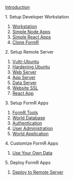 
<h>[Introduction                        ](/fr0001_FormR-Introduction.md)

<h>1. Setup Developer Workstation</h>
 
 1. [Workstation			    ](/Setup/fr0101_Setup-Developer-Workstation.md)  
 2. [Simple Node Apps 			](/Setup/fr0102_Simple-Node-Apps.md)             
 3. [Simple React Apps 			](/Setup/fr0102_Simple-React-Apps.md)             
 4. [Clone FormR                ](/Setup/fr0103_Clone-FormR.md)										

<h>2. Setup Remote Server</h>
 1. [Vultr-Ubuntu               ](/Setup/fr0301_Setup-Vultr-Ubuntu.md)
 2. [Hardening Ubuntu           ](/Setup/fr0302_Setup-Hardening-Ubuntu.md)
 3. [Web Server                 ](/Setup/fr0303_Setup-Web-Server-Ubuntu.md)
 4. [App Server                 ](/Setup/fr0304_Setup-App-Server-Ubuntu.md)
 5. [Data Server                ](/Setup/fr0305_Setup-Data-Server-Ubuntu.md)
 6. [Website SSL                ](/Setup/fr0306_Setup-Website-SSL-Ubuntu.md)
 7. [React App                  ](/Setup/fr0307_Setup-React-App-Ubuntu.md)

<h>3. Setup FormR Apps</h>
 1. [FormR Tools                ](/FormR/fr0401_FRTools-Setup.md)
 2. [World Database             ](/FormR/fr0401_World-Database-Access.md)
 3. [Authentication             ](/FormR/fr0402_Authentication.md)
 4. [User Administration        ](/FormR/fr0403_User-Administration.md)
 5. [World Application          ](/FormR/fr0404_Complete-World-Application.md)

<h>4. Customize FormR Apps</h>
 1. [Use Your Own Data          ](/FormR/fr0501_Use-Your_Qwn_Data.md)

<h>5. Deploy FormR Apps</h>
 1. [Deploy to Remote Server    ](/FormR/fr0601_Deloy-To-Remote_Server.md)